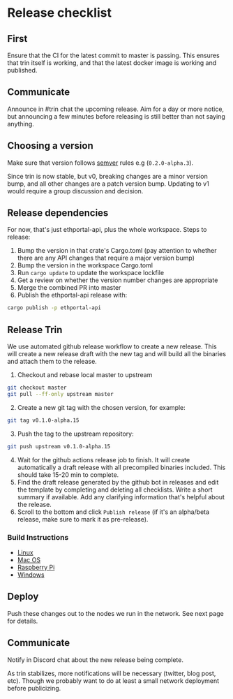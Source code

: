 # Release checklist

## First

Ensure that the CI for the latest commit to master is passing.
This ensures that trin itself is working, and that the latest docker image is working and published. 

## Communicate

Announce in #trin chat the upcoming release. Aim for a day or more notice, but
announcing a few minutes before releasing is still better than not saying
anything.

## Choosing a version

Make sure that version follows [semver](https://semver.org/) rules e.g (`0.2.0-alpha.3`).

Since trin is now stable, but v0, breaking changes are a minor version bump,
and all other changes are a patch version bump. Updating to v1 would require a
group discussion and decision.

## Release dependencies

For now, that's just ethportal-api, plus the whole workspace. Steps to release:

1. Bump the version in that crate's Cargo.toml (pay attention to whether there are any API changes that require a major version bump)
2. Bump the version in the workspace Cargo.toml
3. Run `cargo update` to update the workspace lockfile
4. Get a review on whether the version number changes are appropriate
5. Merge the combined PR into master
6. Publish the ethportal-api release with:

```bash
cargo publish -p ethportal-api
```

## Release Trin

We use automated github release workflow to create a new release.
This will create a new release draft with the new tag and will build all the binaries and attach them to the release. 

1. Checkout and rebase local master to upstream
```bash
git checkout master
git pull --ff-only upstream master
```
2. Create a new git tag with the chosen version, for example:
```bash
git tag v0.1.0-alpha.15
 ```
3. Push the tag to the upstream repository:
```bash
git push upstream v0.1.0-alpha.15
```
4. Wait for the github actions release job to finish. It will create automatically a draft release with all precompiled binaries included.
This should take 15-20 min to complete.
5. Find the draft release generated by the github bot in releases and edit the template by completing and deleting all checklists.
Write a short summary if available. Add any clarifying information that's helpful about the release.
6. Scroll to the bottom and click `Publish release` (if it's an alpha/beta release, make sure to mark it as pre-release).

### Build Instructions
* [Linux](../build_instructions/linux.md)
* [Mac OS](../build_instructions/mac_os.md)
* [Raspberry Pi](../build_instructions/raspberry_pi.md)
* [Windows](../build_instructions/windows.md)

## Deploy

Push these changes out to the nodes we run in the network. See next page for details.

## Communicate

Notify in Discord chat about the new release being complete.

As trin stabilizes, more notifications will be necessary (twitter, blog post, etc). Though we probably want to do at least a small network deployment before publicizing.
